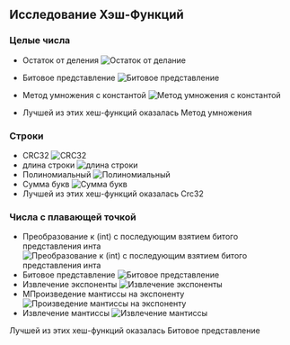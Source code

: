 ## Исследование Хэш-Функций

### Целые числа 
- Остаток от деления
![Остаток от делание](https://github.com/avarxx/Lab2024/tree/Hash/Hash/Plot//collisions_remainder.png "Остаток от делания")
- Битовое представление
![Битовое представление](https://github.com/avarxx/Lab2024/tree/Hash/Hash/Plot/collisions_bit.png)
- Метод умножения с константой
![Метод умножения с константой](https://github.com/avarxx/Lab2024/tree/Hash/Hash/Plot/collisions_multiplication.png)

- Лучшей из этих хеш-функций оказалась Метод умножения

### Строки
- CRC32
![CRC32](https://github.com/avarxx/Lab2024/tree/Hash/Hash/Hash/Plot/collisionsCrc32.png)
- длина строки
![длина строки](https://github.com/avarxx/Lab2024/tree/Hash/Hash/Plot/collisionsLenght.png)
- Полиномиальный
![Полиномиальный](https://github.com/avarxx/Lab2024/tree/Hash/Hash/Plot/collisionsPolynomial.png)
- Сумма букв
![Сумма букв](https://github.com/avarxx/Lab2024/tree/Hash/Hash/Plot/collisionsSum.png)
- Лучшей из этих хеш-функций оказалась Crc32


### Числа с плавающей точкой 
- Преобразование к (int) c последующим взятием битого представления инта
![Преобразование к (int) c последующим взятием битого представления инта](https://github.com/avarxx/Lab2024/tree/Hash/Hash/Plot/collisionsToInt.png)
- Битовое представление
![Битовое представление](https://github.com/avarxx/Lab2024/tree/Hash/Hash/Plot/collisionsBit.png)
- Извлечение экспоненты
![Извлечение экспоненты](https://github.com/avarxx/Lab2024/tree/Hash/Hash/Plot/collisionsExponent.png)
- МПроизведение мантиссы на экспоненту
![Произведение мантиссы на экспоненту](https://github.com/avarxx/Lab2024/tree/Hash/Hash/Plot/collisionsExponentMantissa.png)
- Извлечение мантиссы
![Извлечение мантиссы](https://github.com/avarxx/Lab2024/tree/Hash/Hash/Plot/collisionsMantissa.png)

Лучшей из этих хеш-функций оказалась Битовое представление
